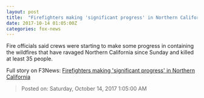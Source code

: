 ```yaml
---
layout: post
title:  "Firefighters making 'significant progress' in Northern California"
date: 2017-10-14 01:05:00Z
categories: fox-news
---
```


Fire officials said crews were starting to make some progress in containing the wildfires that have ravaged Northern California since Sunday and killed at least 35 people.


Full story on F3News: [Firefighters making 'significant progress' in Northern California](http://www.f3nws.com/n/ykHZgG)

> Posted on: Saturday, October 14, 2017 1:05:00 AM
